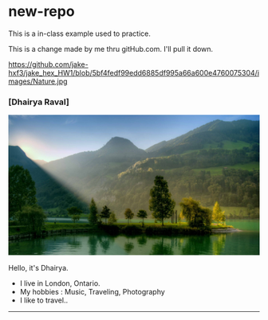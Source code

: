 # new-repo
This is a in-class example used to practice.

This is a change made by me thru gitHub.com. I'll pull it down.

https://github.com/jake-hxf3/jake_hex_HW1/blob/5bf4fedf99edd6885df995a66a600e4760075304/images/Nature.jpg

### [Dhairya Raval]
![Dhairya’s Image](https://github.com/jake-hxf3/jake_hex_HW1/blob/5bf4fedf99edd6885df995a66a600e4760075304/images/Nature.jpg)

Hello, it's Dhairya. 
- I live in London, Ontario. 
- My hobbies : Music, Traveling, Photography  
-  I like to travel..  

---
